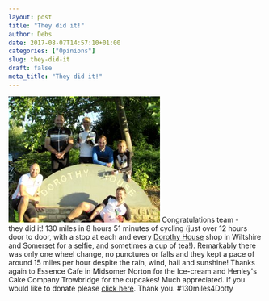 ```yaml
---
layout: post
title: "They did it!"
author: Debs
date: 2017-08-07T14:57:10+01:00
categories: ["Opinions"]
slug: they-did-it
draft: false
meta_title: "They did it!"
---
```


![](./The-Cyclists-at-the-end-1-300x250.jpg) Congratulations team - they did it! 130 miles in 8 hours 51 minutes of cycling (just over 12 hours door to door, with a stop at each and every [Dorothy House](https://www.dorothyhouse.org.uk/) shop in Wiltshire and Somerset for a selfie, and sometimes a cup of tea!). Remarkably there was only one wheel change, no punctures or falls and they kept a pace of around 15 miles per hour despite the rain, wind, hail and sunshine! Thanks again to Essence Cafe in Midsomer Norton for the Ice-cream and Henley's Cake Company Trowbridge for the cupcakes! Much appreciated. If you would like to donate please [click here](https://www.justgiving.com/fundraising/wft-dorothy-house). Thank you. #130miles4Dotty